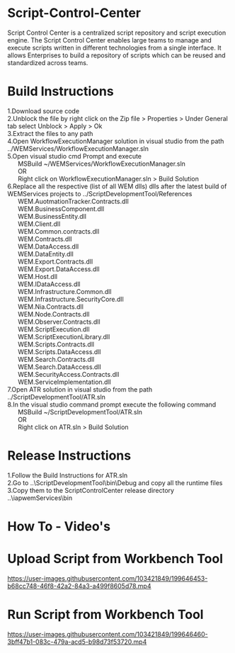 # Script-Control-Center
Script Control Center is a centralized script repository and script execution engine. The Script Control Center enables large teams to manage and execute scripts written in different technologies from a single interface. It allows Enterprises to build a repository of scripts which can be reused and standardized across teams.


# Build Instructions
1.Download source code <br />
2.Unblock the file by right click on the Zip file > Properties > Under General tab select Unblock > Apply > Ok  <br />
3.Extract the files to any path <br />
4.Open WorkflowExecutionManager solution in visual studio from the path ../WEMServices/WorkflowExecutionManager.sln <br />
5.Open visual studio cmd Prompt and execute<br />
&nbsp;&nbsp;&nbsp;&nbsp;&nbsp;&nbsp;MSBuild ~/WEMServices/WorkflowExecutionManager.sln <br />
&nbsp;&nbsp;&nbsp;&nbsp;&nbsp;&nbsp;OR <br />
&nbsp;&nbsp;&nbsp;&nbsp;&nbsp;&nbsp;Right click on WorkflowExecutionManager.sln > Build Solution <br />
6.Replace all the respective (list of all WEM dlls) dlls after the latest build of WEMServices projects to ../ScriptDevelopmentTool/References <br />
&nbsp;&nbsp;&nbsp;&nbsp;&nbsp;&nbsp;WEM.AuotmationTracker.Contracts.dll <br />
&nbsp;&nbsp;&nbsp;&nbsp;&nbsp;&nbsp;WEM.BusinessComponent.dll <br />
&nbsp;&nbsp;&nbsp;&nbsp;&nbsp;&nbsp;WEM.BusinessEntity.dll <br />
&nbsp;&nbsp;&nbsp;&nbsp;&nbsp;&nbsp;WEM.Client.dll <br />
&nbsp;&nbsp;&nbsp;&nbsp;&nbsp;&nbsp;WEM.Common.contracts.dll <br />
&nbsp;&nbsp;&nbsp;&nbsp;&nbsp;&nbsp;WEM.Contracts.dll <br />
&nbsp;&nbsp;&nbsp;&nbsp;&nbsp;&nbsp;WEM.DataAccess.dll <br />
&nbsp;&nbsp;&nbsp;&nbsp;&nbsp;&nbsp;WEM.DataEntity.dll <br />
&nbsp;&nbsp;&nbsp;&nbsp;&nbsp;&nbsp;WEM.Export.Contracts.dll <br />
&nbsp;&nbsp;&nbsp;&nbsp;&nbsp;&nbsp;WEM.Export.DataAccess.dll <br />
&nbsp;&nbsp;&nbsp;&nbsp;&nbsp;&nbsp;WEM.Host.dll <br />
&nbsp;&nbsp;&nbsp;&nbsp;&nbsp;&nbsp;WEM.IDataAccess.dll <br />
&nbsp;&nbsp;&nbsp;&nbsp;&nbsp;&nbsp;WEM.Infrastructure.Common.dll <br />
&nbsp;&nbsp;&nbsp;&nbsp;&nbsp;&nbsp;WEM.Infrastructure.SecurityCore.dll <br />
&nbsp;&nbsp;&nbsp;&nbsp;&nbsp;&nbsp;WEM.Nia.Contracts.dll <br />
&nbsp;&nbsp;&nbsp;&nbsp;&nbsp;&nbsp;WEM.Node.Contracts.dll <br />
&nbsp;&nbsp;&nbsp;&nbsp;&nbsp;&nbsp;WEM.Observer.Contracts.dll <br />
&nbsp;&nbsp;&nbsp;&nbsp;&nbsp;&nbsp;WEM.ScriptExecution.dll <br />
&nbsp;&nbsp;&nbsp;&nbsp;&nbsp;&nbsp;WEM.ScriptExecutionLibrary.dll <br />
&nbsp;&nbsp;&nbsp;&nbsp;&nbsp;&nbsp;WEM.Scripts.Contracts.dll <br />
&nbsp;&nbsp;&nbsp;&nbsp;&nbsp;&nbsp;WEM.Scripts.DataAccess.dll <br />
&nbsp;&nbsp;&nbsp;&nbsp;&nbsp;&nbsp;WEM.Search.Contracts.dll <br />
&nbsp;&nbsp;&nbsp;&nbsp;&nbsp;&nbsp;WEM.Search.DataAccess.dll <br />
&nbsp;&nbsp;&nbsp;&nbsp;&nbsp;&nbsp;WEM.SecurityAccess.Contracts.dll <br />
&nbsp;&nbsp;&nbsp;&nbsp;&nbsp;&nbsp;WEM.ServiceImplementation.dll <br />
7.Open ATR solution in visual studio from the path ../ScriptDevelopmentTool/ATR.sln <br />
8.In the visual studio command prompt execute the following command <br />
&nbsp;&nbsp;&nbsp;&nbsp;&nbsp;&nbsp;MSBuild ~/ScriptDevelopmentTool/ATR.sln <br />
&nbsp;&nbsp;&nbsp;&nbsp;&nbsp;&nbsp;OR <br />
&nbsp;&nbsp;&nbsp;&nbsp;&nbsp;&nbsp;Right click on ATR.sln > Build Solution <br />

# Release Instructions
1.Follow the Build Instructions for ATR.sln <br/>
2.Go to ..\ScriptDevelopmentTool\bin\Debug and copy all the runtime files <br/>
3.Copy them to the ScriptControlCenter release directory ..\iapwemServices\bin

# How To - Video's
# Upload Script from Workbench Tool
https://user-images.githubusercontent.com/103421849/199646453-b68cc748-46f8-42a2-84a3-a499f8605d78.mp4
# Run Script from Workbench Tool
https://user-images.githubusercontent.com/103421849/199646460-3bff47b1-083c-479a-acd5-b98d73f53720.mp4
